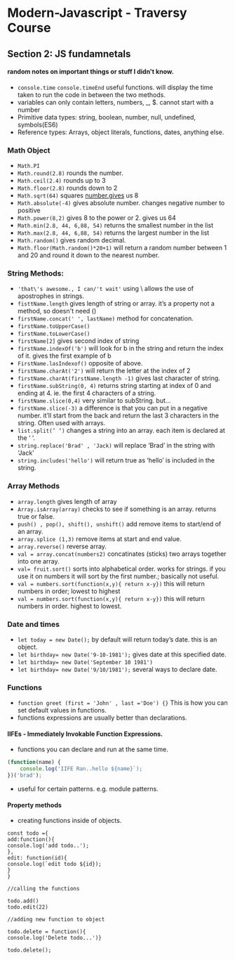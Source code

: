# Modern-Javascript - Traversy Course

## Section 2: JS fundamnetals
#### random notes on important things or stuff I didn't know.

- `console.time`  `console.timeEnd` useful functions. will display the time taken to run the code in between the two methods.
- variables can only contain letters, numbers, _, $. cannot start with a number
- Primitive data types: string, boolean, number, null, undefined, symbols(ES6)
- Reference types: Arrays, object literals, functions, dates, anything else.

### Math Object

- `Math.PI`
- `Math.round(2.8)` rounds the number.
- `Math.ceil(2.4)` rounds up to 3
- `Math.floor(2.8)` rounds down to 2
- `Math.sqrt(64)` squares [number.gives](http://number.gives) us 8
- `Math.absolute(-4)` gives absolute number. changes negative number to positive
- `Math.power(8,2)` gives 8 to the power or 2. gives us 64
- `Math.min(2.8, 44, 6,88, 54)` returns the smallest number in the list
- `Math.max(2.8, 44, 6,88, 54)` returns the largest number in the list
- `Math.random()` gives random decimal.
- `Math.floor(Math.random()*20+1)`  will return a random number between 1 and 20 and round it down to the nearest number.

### String Methods:

- `'that\'s awesome., I can/'t wait'`  using \ allows the use of apostrophes in strings.
- `fisttName.length` gives length of string or array. it’s a property not a method, so doesn't need ()
- `firstName.concat(' ', lastName)` method for concatenation.
- `firstName.toUpperCase()`
- `firstName.toLowerCase()`
- `firstName[2]` gives second index of string
- `firstName.indexOf('b')` will look for b in the string and return the index of it. gives the first example of b
- `FirstName.lasIndexof()` opposite of above.
- `firstName.charAt('2')` will return the letter at the index of 2
- `firstName.charAt(firstName.length -1)` gives last character of string.
- `firstName.subString(0, 4)` returns string starting at index of 0 and ending at 4. ie. the first 4 characters of a string.
- `firstName.slice(0,4)` very similar to subString.  but…
- `firstName.slice(-3)` a difference is that you can put in a negative number. it’ll start from the back and return the last 3 characters in the string.  Often used with arrays.
- `list.split(’ ‘)` changes a string into an array. each item is declared at the ‘ ‘.
- `string.replace('Brad' , 'Jack)` will replace ‘Brad’ in the string with ‘Jack’
- `string.includes('hello')` will return true as ‘hello’ is included in the string.

### Array Methods

- `array.length` gives length of array
- `Array.isArray(array)` checks to see if something is an array. returns true or false.
- `push() , pop(), shift(), unshift()` add remove items to start/end of an array.
- `array.splice (1,3)` remove items at start and end value.
- `array.reverse()` reverse array.
- `val = array.concat(numbers2)` concatinates (sticks) two arrays together into one array.
- `val= fruit.sort()` sorts into alphabetical order. works for strings. if you use it on numbers it will sort by the first number.; basically not useful.
- `val = numbers.sort(function(x,y){ return x-y})` this will return numbers in order; lowest to highest
- `val = numbers.sort(function(x,y){ return x-y})` this will return numbers in order. highest to lowest.

### Date and times

- `let today = new Date();` by default will return today’s date. this is an object.
- `let birthday= new Date('9-10-1981');` gives date at this specified date.
- `let birthday= new Date('September 10 1981')`
- `let birthday= new Date('9/10/1981');` several ways to declare date.

### Functions

- `function greet (first = 'John' , last ='Doe') {}` This is how you can set default values in functions.
- functions expressions are usually better than declarations.

#### IIFEs - Immediately Invokable Function Expressions.

- functions you can declare and run at the same time.

```jsx
(function(name) {
	console.log('IIFE Ran..hello ${name}`);
})('brad');
```

- useful for certain patterns. e.g. module patterns.

#### Property methods

- creating functions inside of objects.
```
const todo ={
add:function(){
console.log('add todo..');
},
edit: function(id){
console.log(`edit todo ${id});
}
}

//calling the functions

todo.add()
todo.edit(22)

//adding new function to object

todo.delete = function(){
console.log('Delete todo...')}

todo.delete();
```
